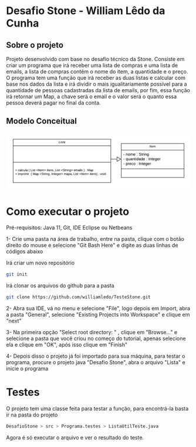 # Desafio Stone - William Lêdo da Cunha

## Sobre o projeto

Projeto desenvolvido com base no desafio técnico da Stone. Consiste em criar um programa que irá receber uma lista de compras e uma lista de emails, a lista de compras contém o nome do item, a quantidade e o preço. O programa tem uma função que irá receber as duas listas e calcular com base nos dados da lista e irá dividir o mais igualitariamente possível para a quantidade de pessoas cadastradas da lista de emails, por fim, essa função irá retornar um Map, a chave será o email e o valor será o quanto essa pessoa deverá pagar no final da conta.

## Modelo Conceitual

![Diagrama](https://github.com/williamledo/DesafioStone/blob/master/assets/Diagrama%20Projeto%20Stone.png)

# Como executar o projeto

Pré-requisitos:
Java 11, Git, IDE Eclipse ou Netbeans

1- Crie uma pasta na área de trabalho, entre na pasta, clique com o botão direito do mouse e selecione "Git Bash Here" e digite as duas linhas de códigos abaixo

Irá criar um novo repositório
```bash
git init
```
Irá clonar os arquivos do github para a pasta
```bash
git clone https://github.com/williamledo/TesteStone.git
```

2- Abra sua IDE, vá no menu e selecione "File", logo depois em Import, abra a pasta "General", selecione "Existing Projects into Workspace" e clique em "next"

3- Na primeira opção "Select root directory: " , clique em "Browse..." e selecione a pasta que você criou no começo do tutorial, apenas selecione ela e clique em "OK", após isso clique em "Finish"

4- Depois disso o projeto já foi importado para sua máquina, para testar o programa, procure o projeto java "Desafio Stone", abra o arquivo "Lista" e inicie o programa

# Testes

O projeto tem uma classe feita para testar a função, para encontrá-la basta ir na pasta do projeto 

```bash
DesafioStone > src > Programa.testes > ListaUtilTeste.java
``` 
Agora é só executar o arquivo e ver o resultado do teste.
